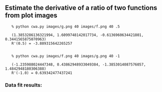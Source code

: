 ## Estimate the derivative of a ratio of two functions from plot images

```
   % python cwa.py images/g.png 40 images/f.png 40 .5

   (1.3853286136321994, 1.6099748142017734, -0.6136960634421801, 0.3441565875070963)
   R'(0.5) = -3.889315642265257


   % python cwa.py images/f.png 40 images/g.png 40 -1

   (-1.235988024447348, 0.43862948933049384, -1.3853014087576057, 1.4842948180306388)
   R'(-1.0) = 0.639342477437241
```

### Data fit results:

[](https://github.com/drbitboy/calculus_cwa/blob/master/images/f_fit.png?raw=true)

[](https://github.com/drbitboy/calculus_cwa/blob/master/images/g_fit.png?raw=true)
